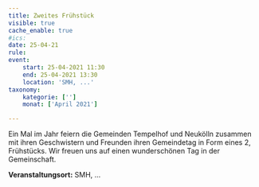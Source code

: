 ```yaml
---
title: Zweites Frühstück
visible: true
cache_enable: true
#ics: 
date: 25-04-21
rule: 
event:
	start: 25-04-2021 11:30
	end: 25-04-2021 13:30
	location: 'SMH, ...'
taxonomy:
	kategorie: ['']
	monat: ['April 2021']

---
```

Ein Mal im Jahr feiern die Gemeinden Tempelhof und Neukölln zusammen mit ihren Geschwistern und Freunden ihren Gemeindetag in Form eines 2, Frühstücks. Wir freuen uns auf einen wunderschönen Tag in der Gemeinschaft.


**Veranstaltungsort:** SMH, ...

